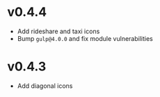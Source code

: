 # v0.4.4

- Add rideshare and taxi icons
- Bump `gulp@4.0.0` and fix module vulnerabilities

# v0.4.3

- Add diagonal icons
